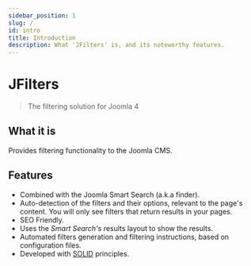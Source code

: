 ```yaml
---
sidebar_position: 1
slug: /
id: intro
title: Introduction
description: What 'JFilters' is, and its noteworthy features.
---
```


# JFilters

> The filtering solution for Joomla 4

## What it is

Provides filtering functionality to the Joomla CMS.

## Features
- Combined with the Joomla Smart Search (a.k.a finder).
- Auto-detection of the filters and their options, relevant to the page's content. You will only see filters that return results in your pages.
- SEO Friendly.  
- Uses the *Smart Search's* results layout to show the results.
- Automated filters generation and filtering instructions, based on configuration files.
- Developed with [SOLID](https://en.wikipedia.org/wiki/SOLID) principles.
